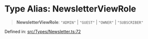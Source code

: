 # Type Alias: NewsletterViewRole

> **NewsletterViewRole**: `"ADMIN"` \| `"GUEST"` \| `"OWNER"` \| `"SUBSCRIBER"`

Defined in: [src/Types/Newsletter.ts:72](https://github.com/Fokusdotid/bail/blob/8a30cf93a8ac726f06d1ad6578695812a8253e53/src/Types/Newsletter.ts#L72)
